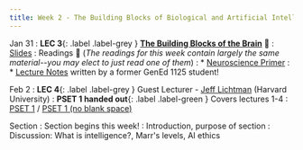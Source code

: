 ```yaml
---
title: Week 2 - The Building Blocks of Biological and Artificial Intelligence 
---
```


Jan 31
: **LEC 3**{: .label .label-grey } **[The Building Blocks of the Brain](https://harvard.hosted.panopto.com/Panopto/Pages/Viewer.aspx?id=c848ec80-bb66-4e3a-8ca6-ae2b01612322)** 🎥
    : [Slides](https://canvas.harvard.edu/files/14254526/download?download_frd=1)
: Readings 📖  (_The readings for this week contain largely the same material--you may elect to just read one of them_)
: * [Neuroscience Primer](https://canvas.harvard.edu/files/14251618/download?download_frd=1)
: * [Lecture Notes](https://canvas.harvard.edu/files/14251627/download?download_frd=1) written by a former GenEd 1125 student!

Feb 2
:  **LEC 4**{: .label .label-grey } Guest Lecturer - [Jeff Lichtman](https://lichtmanlab.fas.harvard.edu/) (Harvard University)
:  **PSET 1 handed out**{: .label .label-green } Covers lectures 1-4
    : [PSET 1](https://canvas.harvard.edu/files/14275242/download?download_frd=1) / [PSET 1 (no blank space)](https://canvas.harvard.edu/files/14275241/download?download_frd=1)

Section
: Section begins this week!
: Introduction, purpose of section
: Discussion: What is intelligence?, Marr's levels, AI ethics 
